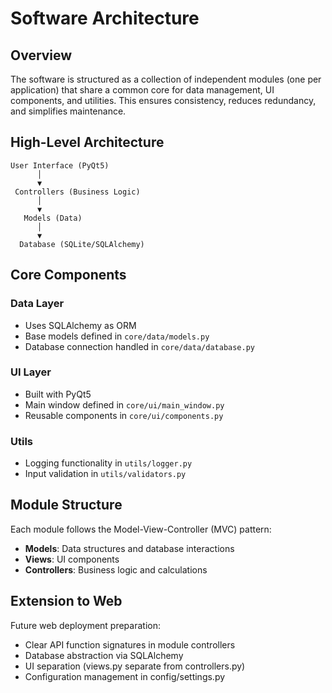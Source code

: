 # Software Architecture

## Overview

The software is structured as a collection of independent modules (one per application) that share a common core for data management, UI components, and utilities. This ensures consistency, reduces redundancy, and simplifies maintenance.

## High-Level Architecture

```
User Interface (PyQt5)
      │
      ▼
 Controllers (Business Logic)
      │
      ▼
   Models (Data)
      │
      ▼
  Database (SQLite/SQLAlchemy)
```

## Core Components

### Data Layer
- Uses SQLAlchemy as ORM
- Base models defined in `core/data/models.py`
- Database connection handled in `core/data/database.py`

### UI Layer
- Built with PyQt5
- Main window defined in `core/ui/main_window.py`
- Reusable components in `core/ui/components.py`

### Utils
- Logging functionality in `utils/logger.py`
- Input validation in `utils/validators.py`

## Module Structure

Each module follows the Model-View-Controller (MVC) pattern:

- **Models**: Data structures and database interactions
- **Views**: UI components
- **Controllers**: Business logic and calculations

## Extension to Web

Future web deployment preparation:

- Clear API function signatures in module controllers
- Database abstraction via SQLAlchemy
- UI separation (views.py separate from controllers.py)
- Configuration management in config/settings.py